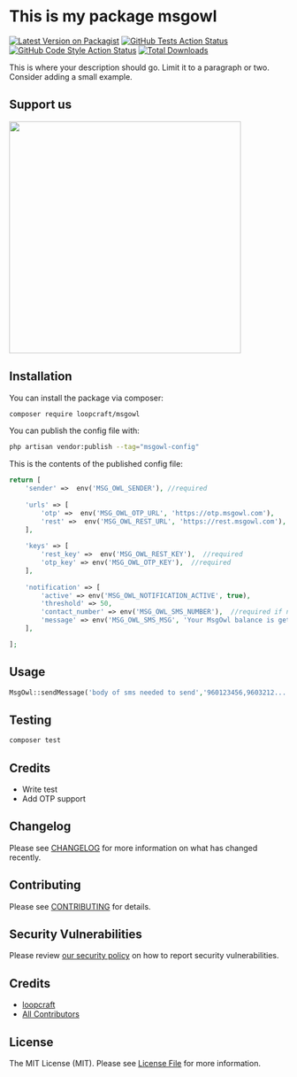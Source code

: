 # This is my package msgowl

[![Latest Version on Packagist](https://img.shields.io/packagist/v/loopcraft/msgowl.svg?style=flat-square)](https://packagist.org/packages/loopcraft/msgowl)
[![GitHub Tests Action Status](https://img.shields.io/github/workflow/status/loopcraft/msgowl/run-tests?label=tests)](https://github.com/loopcraft/msgowl/actions?query=workflow%3Arun-tests+branch%3Amain)
[![GitHub Code Style Action Status](https://img.shields.io/github/workflow/status/loopcraft/msgowl/Check%20&%20fix%20styling?label=code%20style)](https://github.com/loopcraft/msgowl/actions?query=workflow%3A"Check+%26+fix+styling"+branch%3Amain)
[![Total Downloads](https://img.shields.io/packagist/dt/loopcraft/msgowl.svg?style=flat-square)](https://packagist.org/packages/loopcraft/msgowl)

This is where your description should go. Limit it to a paragraph or two. Consider adding a small example.

## Support us

[<img src="https://www.local.mv/wp-content/uploads/listing-uploads/logo/2020/01/LoopCraft_logo.png" width="419px" />](https://theloopcraft.com/)
## Installation

You can install the package via composer:

```bash
composer require loopcraft/msgowl
```

You can publish the config file with:
```bash
php artisan vendor:publish --tag="msgowl-config"
```

This is the contents of the published config file:

```php
return [
    'sender' =>  env('MSG_OWL_SENDER'), //required
    
    'urls' => [
        'otp' =>  env('MSG_OWL_OTP_URL', 'https://otp.msgowl.com'),
        'rest' =>  env('MSG_OWL_REST_URL', 'https://rest.msgowl.com'),
    ],
    
    'keys' => [
        'rest_key' =>  env('MSG_OWL_REST_KEY'),  //required
        'otp_key' => env('MSG_OWL_OTP_KEY'),  //required
    ],
    
    'notification' => [
        'active' => env('MSG_OWL_NOTIFICATION_ACTIVE', true),
        'threshold' => 50,
        'contact_number' => env('MSG_OWL_SMS_NUMBER'),  //required if notification active is true
        'message' => env('MSG_OWL_SMS_MSG', 'Your MsgOwl balance is getting low'), 
    ],

];
```

## Usage

```php
MsgOwl::sendMessage('body of sms needed to send','960123456,9603212...',);
```

## Testing

```bash
composer test
```



## Credits

- Write test
- Add OTP support
## Changelog

Please see [CHANGELOG](CHANGELOG.md) for more information on what has changed recently.

## Contributing

Please see [CONTRIBUTING](.github/CONTRIBUTING.md) for details.

## Security Vulnerabilities

Please review [our security policy](../../security/policy) on how to report security vulnerabilities.

## Credits

- [loopcraft](https://github.com/loopcraft)
- [All Contributors](../../contributors)

## License

The MIT License (MIT). Please see [License File](LICENSE.md) for more information.

